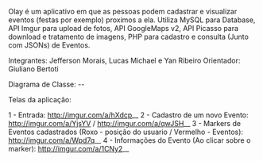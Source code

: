 Olay é um aplicativo em que as pessoas podem cadastrar e visualizar eventos (festas por exemplo) proximos a ela.
Utiliza MySQL para Database, API Imgur para upload de fotos, API GoogleMaps v2, API Picasso para download e tratamento de imagens, PHP para cadastro e consulta (Junto com JSONs) de Eventos.

Integrantes: Jefferson Morais, Lucas Michael e Yan Ribeiro
Orientador: Giuliano Bertoti

Diagrama de Classe: --

Telas da aplicação:

1 - Entrada: http://imgur.com/a/hXdcp__
2 - Cadastro de um novo Evento: http://imgur.com/a/YjsYV / http://imgur.com/a/qwJSH__
3 - Markers de Eventos cadastrados (Roxo - posição do usuario / Vermelho - Eventos): http://imgur.com/a/Wpd7q__
4 - Informações do Evento (Ao clicar sobre o marker): http://imgur.com/a/1CNy2__
